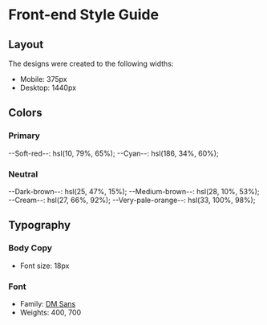 # Front-end Style Guide

## Layout

The designs were created to the following widths:

- Mobile: 375px
- Desktop: 1440px

## Colors

### Primary

--Soft-red--: hsl(10, 79%, 65%);
--Cyan--: hsl(186, 34%, 60%);

### Neutral

--Dark-brown--: hsl(25, 47%, 15%);
--Medium-brown--: hsl(28, 10%, 53%);
--Cream--: hsl(27, 66%, 92%);
--Very-pale-orange--: hsl(33, 100%, 98%);


## Typography

### Body Copy

- Font size: 18px

### Font

- Family: [DM Sans](https://fonts.google.com/specimen/DM+Sans)
- Weights: 400, 700
